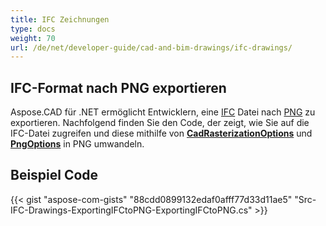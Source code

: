 ```yaml
---
title: IFC Zeichnungen
type: docs
weight: 70
url: /de/net/developer-guide/cad-and-bim-drawings/ifc-drawings/
---
```


## **IFC-Format nach PNG exportieren**

Aspose.CAD für .NET ermöglicht Entwicklern, eine [IFC](https://docs.fileformat.com/cad/ifc/) Datei nach [PNG](https://docs.fileformat.com/image/png/) zu exportieren. Nachfolgend finden Sie den Code, der zeigt, wie Sie auf die IFC-Datei zugreifen und diese mithilfe von [**CadRasterizationOptions**](https://reference.aspose.com/cad/net/aspose.cad.imageoptions/cadrasterizationoptions) und [**PngOptions**](https://reference.aspose.com/cad/net/aspose.cad.imageoptions/pngoptions) in PNG umwandeln.

## Beispiel Code

{{< gist "aspose-com-gists" "88cdd0899132edaf0afff77d33d11ae5" "Src-IFC-Drawings-ExportingIFCtoPNG-ExportingIFCtoPNG.cs" >}}

